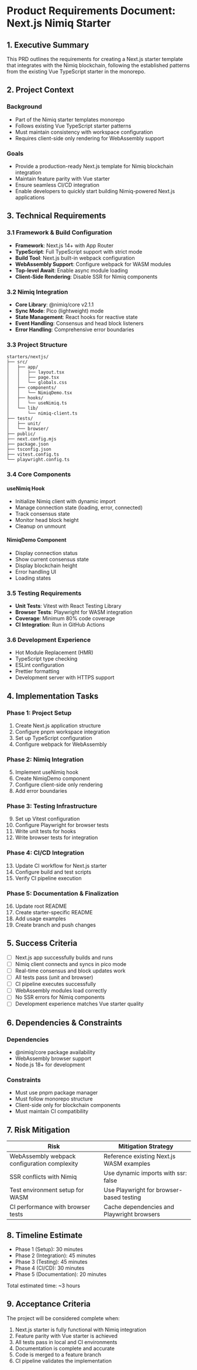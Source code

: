 # Product Requirements Document: Next.js Nimiq Starter

## 1. Executive Summary

This PRD outlines the requirements for creating a Next.js starter template that integrates with the Nimiq blockchain, following the established patterns from the existing Vue TypeScript starter in the monorepo.

## 2. Project Context

### Background
- Part of the Nimiq starter templates monorepo
- Follows existing Vue TypeScript starter patterns
- Must maintain consistency with workspace configuration
- Requires client-side only rendering for WebAssembly support

### Goals
- Provide a production-ready Next.js template for Nimiq blockchain integration
- Maintain feature parity with Vue starter
- Ensure seamless CI/CD integration
- Enable developers to quickly start building Nimiq-powered Next.js applications

## 3. Technical Requirements

### 3.1 Framework & Build Configuration
- **Framework**: Next.js 14+ with App Router
- **TypeScript**: Full TypeScript support with strict mode
- **Build Tool**: Next.js built-in webpack configuration
- **WebAssembly Support**: Configure webpack for WASM modules
- **Top-level Await**: Enable async module loading
- **Client-Side Rendering**: Disable SSR for Nimiq components

### 3.2 Nimiq Integration
- **Core Library**: @nimiq/core v2.1.1
- **Sync Mode**: Pico (lightweight) mode
- **State Management**: React hooks for reactive state
- **Event Handling**: Consensus and head block listeners
- **Error Handling**: Comprehensive error boundaries

### 3.3 Project Structure
```
starters/nextjs/
├── src/
│   ├── app/
│   │   ├── layout.tsx
│   │   ├── page.tsx
│   │   └── globals.css
│   ├── components/
│   │   └── NimiqDemo.tsx
│   ├── hooks/
│   │   └── useNimiq.ts
│   └── lib/
│       └── nimiq-client.ts
├── tests/
│   ├── unit/
│   └── browser/
├── public/
├── next.config.mjs
├── package.json
├── tsconfig.json
├── vitest.config.ts
└── playwright.config.ts
```

### 3.4 Core Components

#### useNimiq Hook
- Initialize Nimiq client with dynamic import
- Manage connection state (loading, error, connected)
- Track consensus state
- Monitor head block height
- Cleanup on unmount

#### NimiqDemo Component
- Display connection status
- Show current consensus state
- Display blockchain height
- Error handling UI
- Loading states

### 3.5 Testing Requirements
- **Unit Tests**: Vitest with React Testing Library
- **Browser Tests**: Playwright for WASM integration
- **Coverage**: Minimum 80% code coverage
- **CI Integration**: Run in GitHub Actions

### 3.6 Development Experience
- Hot Module Replacement (HMR)
- TypeScript type checking
- ESLint configuration
- Prettier formatting
- Development server with HTTPS support

## 4. Implementation Tasks

### Phase 1: Project Setup
1. Create Next.js application structure
2. Configure pnpm workspace integration
3. Set up TypeScript configuration
4. Configure webpack for WebAssembly

### Phase 2: Nimiq Integration
5. Implement useNimiq hook
6. Create NimiqDemo component
7. Configure client-side only rendering
8. Add error boundaries

### Phase 3: Testing Infrastructure
9. Set up Vitest configuration
10. Configure Playwright for browser tests
11. Write unit tests for hooks
12. Write browser tests for integration

### Phase 4: CI/CD Integration
13. Update CI workflow for Next.js starter
14. Configure build and test scripts
15. Verify CI pipeline execution

### Phase 5: Documentation & Finalization
16. Update root README
17. Create starter-specific README
18. Add usage examples
19. Create branch and push changes

## 5. Success Criteria

- [ ] Next.js app successfully builds and runs
- [ ] Nimiq client connects and syncs in pico mode
- [ ] Real-time consensus and block updates work
- [ ] All tests pass (unit and browser)
- [ ] CI pipeline executes successfully
- [ ] WebAssembly modules load correctly
- [ ] No SSR errors for Nimiq components
- [ ] Development experience matches Vue starter quality

## 6. Dependencies & Constraints

### Dependencies
- @nimiq/core package availability
- WebAssembly browser support
- Node.js 18+ for development

### Constraints
- Must use pnpm package manager
- Must follow monorepo structure
- Client-side only for blockchain components
- Must maintain CI compatibility

## 7. Risk Mitigation

| Risk | Mitigation Strategy |
|------|-------------------|
| WebAssembly webpack configuration complexity | Reference existing Next.js WASM examples |
| SSR conflicts with Nimiq | Use dynamic imports with ssr: false |
| Test environment setup for WASM | Use Playwright for browser-based testing |
| CI performance with browser tests | Cache dependencies and Playwright browsers |

## 8. Timeline Estimate

- Phase 1 (Setup): 30 minutes
- Phase 2 (Integration): 45 minutes
- Phase 3 (Testing): 45 minutes
- Phase 4 (CI/CD): 30 minutes
- Phase 5 (Documentation): 20 minutes

Total estimated time: ~3 hours

## 9. Acceptance Criteria

The project will be considered complete when:
1. Next.js starter is fully functional with Nimiq integration
2. Feature parity with Vue starter is achieved
3. All tests pass in local and CI environments
4. Documentation is complete and accurate
5. Code is merged to a feature branch
6. CI pipeline validates the implementation
